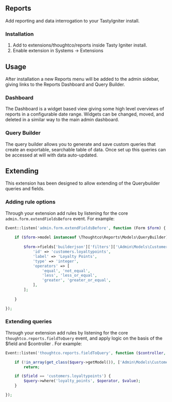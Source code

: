 ## Reports

Add reporting and data interrogation to your TastyIgniter install.

### Installation

1. Add to extensions/thoughtco/reports inside Tasty Igniter install.
2. Enable extension in Systems -> Extensions

## Usage

After installation a new Reports menu will be added to the admin sidebar, giving links to the Reports Dashboard and Query Builder.

### Dashboard

The Dashboard is a widget based view giving some high level overviews of reports in a configurable date range. Widgets can be changed, moved, and deleted in a similar way to the main admin dashboard. 

### Query Builder
The query builder allows you to generate and save custom queries that create an exportable, searchable table of data. Once set up this queries can be accessed at will with data auto-updated.

## Extending

This extension has been designed to allow extending of the Querybuilder queries and fields.

### Adding rule options

Through your extension add rules by listening for the core `admin.form.extendFieldsBefore` event. For example:

```php
Event::listen('admin.form.extendFieldsBefore', function (Form $form) {
    
    if ($form->model instanceof \Thoughtco\Reports\Models\QueryBuilder) {
        
        $form->fields['builderjson']['filters']['\Admin\Models\Customers_model']['filters'][] = [
            'id' => 'customers.loyaltypoints',
            'label' => 'Loyalty Points',
            'type' => 'integer',
            'operators' => [
                'equal', 'not_equal',
                'less', 'less_or_equal',
                'greater', 'greater_or_equal',
            ],
        ];
        
    }

});
```

### Extending queries

Through your extension add rules by listening for the core `thoughtco.reports.fieldToQuery` event, and apply logic on the basis of the $field and $controller . For example:

```php
Event::listen('thoughtco.reports.fieldToQuery', function ($controller, $query, $field, $operator, $value, $condition) {

	if (!in_array(get_class($query->getModel()), ['Admin\Models\Customers_model']))
		return;

	if ($field == 'customers.loyaltypoints') {
		$query->where('loyalty_points', $operator, $value);	
	}

});
```
